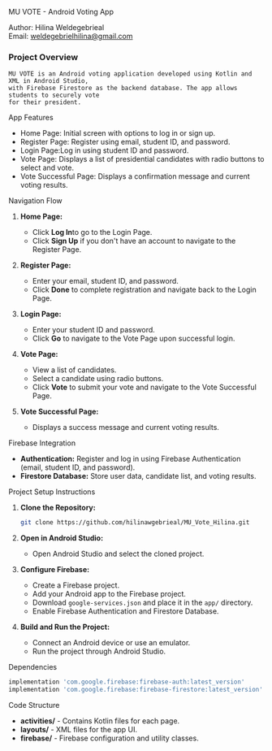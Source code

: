  MU VOTE - Android Voting App

Author: Hilina Weldegebrieal  
Email: weldegebrielhilina@gmail.com
### Project Overview
    MU VOTE is an Android voting application developed using Kotlin and XML in Android Studio,
    with Firebase Firestore as the backend database. The app allows students to securely vote
    for their president.

App Features
- Home Page: Initial screen with options to log in or sign up.
- Register Page: Register using email, student ID, and password.
- Login Page:Log in using student ID and password.
- Vote Page: Displays a list of presidential candidates with radio buttons to select and vote.
- Vote Successful Page: Displays a confirmation message and current voting results.

 Navigation Flow
1. **Home Page:**
   - Click **Log In**to go to the Login Page.
   - Click **Sign Up** if you don't have an account to navigate to the Register Page.

2. **Register Page:**
   - Enter your email, student ID, and password.
   - Click **Done** to complete registration and navigate back to the Login Page.

3. **Login Page:**
   - Enter your student ID and password.
   - Click **Go** to navigate to the Vote Page upon successful login.

4. **Vote Page:**
   - View a list of candidates.
   - Select a candidate using radio buttons.
   - Click **Vote** to submit your vote and navigate to the Vote Successful Page.

5. **Vote Successful Page:**
   - Displays a success message and current voting results.

 Firebase Integration
- **Authentication:** Register and log in using Firebase Authentication (email, student ID, and password).
- **Firestore Database:** Store user data, candidate list, and voting results.

 Project Setup Instructions
1. **Clone the Repository:**
   ```bash
   git clone https://github.com/hilinawgebrieal/MU_Vote_Hilina.git
   ```
2. **Open in Android Studio:**
   - Open Android Studio and select the cloned project.

3. **Configure Firebase:**
   - Create a Firebase project.
   - Add your Android app to the Firebase project.
   - Download `google-services.json` and place it in the `app/` directory.
   - Enable Firebase Authentication and Firestore Database.

4. **Build and Run the Project:**
   - Connect an Android device or use an emulator.
   - Run the project through Android Studio.

 Dependencies
```gradle
implementation 'com.google.firebase:firebase-auth:latest_version'
implementation 'com.google.firebase:firebase-firestore:latest_version'
```

 Code Structure
- **activities/** - Contains Kotlin files for each page.
- **layouts/** - XML files for the app UI.
- **firebase/** - Firebase configuration and utility classes.


